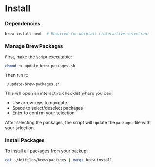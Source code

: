 # Install

### Dependencies
```bash
brew install newt  # Required for whiptail (interactive selection)
```

### Manage Brew Packages
First, make the script executable:
```bash
chmod +x update-brew-packages.sh
```

Then run it:
```bash
./update-brew-packages.sh
```

This will open an interactive checklist where you can:
- Use arrow keys to navigate
- Space to select/deselect packages
- Enter to confirm your selection

After selecting the packages, the script will update the `packages` file with your selection.

### Install Packages
To install all packages from your backup:
```bash
cat ~/dotfiles/brew/packages | xargs brew install
```
